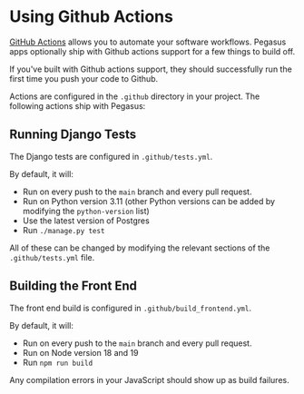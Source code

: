 Using Github Actions
====================

[GitHub Actions](https://github.com/features/actions) allows you to automate your software workflows.
Pegasus apps optionally ship with Github actions support for a few things to build off.

If you've built with Github actions support, they should successfully run the first time you push your code to Github.

Actions are configured in the `.github` directory in your project.
The following actions ship with Pegasus:

## Running Django Tests

The Django tests are configured in `.github/tests.yml`. 

By default, it will:

 - Run on every push to the `main` branch and every pull request.
 - Run on Python version 3.11 (other Python versions can be added by modifying the `python-version` list)
 - Use the latest version of Postgres
 - Run `./manage.py test`

All of these can be changed by modifying the relevant sections of the `.github/tests.yml` file.

## Building the Front End

The front end build is configured in `.github/build_frontend.yml`.

By default, it will:
 - Run on every push to the `main` branch and every pull request.
 - Run on Node version 18 and 19
 - Run `npm run build`

Any compilation errors in your JavaScript should show up as build failures.
